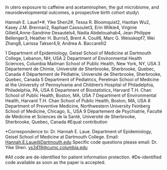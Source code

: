In utero exposure to caffeine and acetaminophen, the gut microbiome, and neurodevelopmental outcomes, a prospective birth cohort study\

Hannah E. Laue1*#, Yike Shen2#, Tessa R. Bloomquist2, Haotian Wu2, Kasey J.M. Brennan2, Raphael Cassoulet3, Erin Wilkie4, 
Virginie Gillet4,Anne-Sandrine Desautels4, Nadia Abdelouahab4, Jean Philippe Bellenger3, Heather H. Burris5, Brent A. Coull6,
Marc G. Weisskopf7, Wei Zhang8, Larissa Takser4,9, Andrea A. Baccarelli2

1 Department of Epidemiology, Geisel School of Medicine at Dartmouth College, Lebanon, NH, USA
2 Department of Environmental Health Sciences, Columbia Mailman School of Public Health, New York, NY, USA
3 Département de Chimie, Université de Sherbrooke, Sherbrooke, Quebec, Canada
4 Département de Pédiatrie, Université de Sherbrooke, Sherbrooke, Quebec, Canada
5 Department of Pediatrics, Perelman School of Medicine at the University of Pennsylvania and Children’s Hospital of Philadelphia, Philadelphia, PA, USA
6 Department of Biostatistics, Harvard T.H. Chan School of Public Health, Boston, MA, USA
7 Department of Environmental Health, Harvard T.H. Chan School of Public Health, Boston, MA, USA
8 Department of Preventive Medicine, Northwestern University Feinberg School of Medicine, Chicago, IL, USA
9 Département de Psychiatrie, Faculté de Médicine et Sciences de la Santé, Université de Sherbrooke, Sherbrooke, Quebec, Canada
#Equal contribution

*Correspondence to: Dr. Hannah E. Laue. Department of Epidemiology, Geisel School of Medicine at Dartmouth College. Email: Hannah.E.Laue@Dartmouth.edu
Specific code questions please email: Dr. Yike Shen. ys3419@cumc.columbia.edu

#All code are de-identified for patient information protection. 
#De-identified code available as soon as the paper is accepted.
